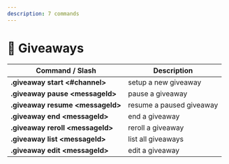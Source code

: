 ```yaml
---
description: 7 commands
---
```


# 🎉 Giveaways

| Command / Slash                   | Description              |
| --------------------------------- | ------------------------ |
| **.giveaway start \<#channel>**   | setup a new giveaway     |
| **.giveaway pause \<messageId>**  | pause a giveaway         |
| **.giveaway resume \<messageId>** | resume a paused giveaway |
| **.giveaway end \<messageId>**    | end a giveaway           |
| **.giveaway reroll \<messageId>** | reroll a giveaway        |
| **.giveaway list \<messageId>**   | list all giveaways       |
| **.giveaway edit \<messageId>**   | edit a giveaway          |
